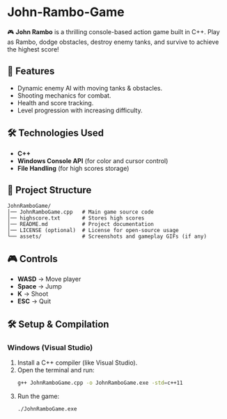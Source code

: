 # John-Rambo-Game

🎮 **John Rambo** is a thrilling console-based action game built in C++. Play as Rambo, dodge obstacles, destroy enemy tanks, and survive to achieve the highest score!

## 🚀 Features

- Dynamic enemy AI with moving tanks & obstacles.
- Shooting mechanics for combat.
- Health and score tracking.
- Level progression with increasing difficulty.

## 🛠️ Technologies Used

- **C++**
- **Windows Console API** (for color and cursor control)
- **File Handling** (for high scores storage)

## 📂 Project Structure

```
JohnRamboGame/
│── JohnRamboGame.cpp   # Main game source code
│── highscore.txt       # Stores high scores
│── README.md           # Project documentation
│── LICENSE (optional)  # License for open-source usage
└── assets/             # Screenshots and gameplay GIFs (if any)
```

## 🎮 Controls

- **WASD** → Move player
- **Space** → Jump
- **K** → Shoot
- **ESC** → Quit

## 🛠️ Setup & Compilation

### **Windows (Visual Studio)**

1. Install a C++ compiler (like Visual Studio).
2. Open the terminal and run:
   ```sh
   g++ JohnRamboGame.cpp -o JohnRamboGame.exe -std=c++11
   ```
3. Run the game:
   ```sh
   ./JohnRamboGame.exe
   ```

##


